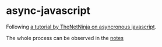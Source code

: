 # async-javascript

Following [a tutorial by TheNetNinja on asyncronous javascript](https://www.youtube.com/playlist?list=PL4cUxeGkcC9jx2TTZk3IGWKSbtugYdrlu).

The whole process can be observed in the [notes](https://github.com/Santeenee/async-javascript/blob/master/notes.md)
